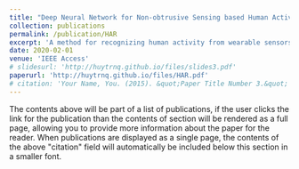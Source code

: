 ```yaml
---
title: "Deep Neural Network for Non-obtrusive Sensing based Human Activity Recognition"
collection: publications
permalink: /publication/HAR
excerpt: 'A method for recognizing human activity from wearable sensors based on a capsule network named SensCapsNet. The architecture of SensCapsNet is designed to be suitable for spatial-temporal data coming from wearable sensors. Experimental results show that the proposed network outperforms CNN and LSTM methods'
date: 2020-02-01
venue: 'IEEE Access'
# slidesurl: 'http://huytrnq.github.io/files/slides3.pdf'
paperurl: 'http://huytrnq.github.io/files/HAR.pdf'
# citation: 'Your Name, You. (2015). &quot;Paper Title Number 3.&quot; <i>Journal 1</i>. 1(3).'
---
```


The contents above will be part of a list of publications, if the user clicks the link for the publication than the contents of section will be rendered as a full page, allowing you to provide more information about the paper for the reader. When publications are displayed as a single page, the contents of the above "citation" field will automatically be included below this section in a smaller font.